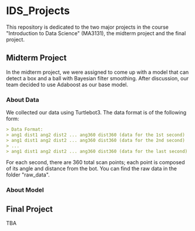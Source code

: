 ﻿# IDS_Projects

This repository is dedicated to the two major projects in the course "Introduction to Data Science" (MA3131), the midterm project and the final project.

## Midterm Project
In the midterm project, we were assigned to come up with a model that can detect a box and a ball with Bayesian filter smoothing. After discussion, our team decided to use Adaboost as our base model.

### About Data
We collected our data using Turtlebot3. The data format is of the following form:
```markdown
> Data Format:
> ang1 dist1 ang2 dist2 ... ang360 dist360 (data for the 1st second)
> ang1 dist1 ang2 dist2 ... ang360 dist360 (data for the 2nd second)
> ...
> ang1 dist1 ang2 dist2 ... ang360 dist360 (data for the last second)
```
For each second, there are 360 total scan points; each point is composed of its angle and distance from the bot.
You can find the raw data in the folder "raw_data".

### About Model

## Final Project
TBA

